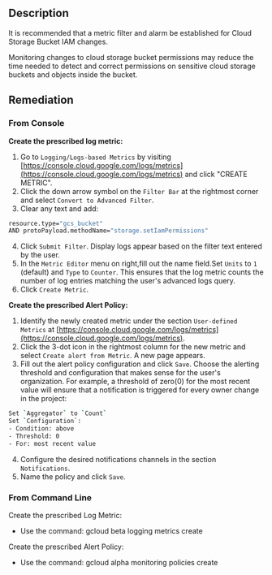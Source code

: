 ## Description

It is recommended that a metric filter and alarm be established for Cloud Storage Bucket IAM changes.

Monitoring changes to cloud storage bucket permissions may reduce the time needed to detect and correct permissions on sensitive cloud storage buckets and objects inside the bucket.

## Remediation

### From Console

**Create the prescribed log metric:**

1. Go to `Logging/Logs-based Metrics` by visiting [https://console.cloud.google.com/logs/metrics](https://console.cloud.google.com/logs/metrics) and click "CREATE METRIC".
2. Click the down arrow symbol on the `Filter Bar` at the rightmost corner and select `Convert to Advanced Filter`.
3. Clear any text and add:

```bash
resource.type="gcs_bucket"
AND protoPayload.methodName="storage.setIamPermissions"
```

4. Click `Submit Filter`. Display logs appear based on the filter text entered by the user.
5. In the `Metric Editor` menu on right,fill out the name field.Set `Units` to `1` (default) and `Type` to `Counter`. This ensures that the log metric counts the number of log entries matching the user's advanced logs query.
6. Click `Create Metric`.

**Create the prescribed Alert Policy:**

1. Identify the newly created metric under the section `User-defined Metrics` at [https://console.cloud.google.com/logs/metrics](https://console.cloud.google.com/logs/metrics).
2. Click the 3-dot icon in the rightmost column for the new metric and select `Create alert from Metric`. A new page appears.
3. Fill out the alert policy configuration and click `Save`. Choose the alerting threshold and configuration that makes sense for the user's organization. For example, a threshold of zero(0) for the most recent value will ensure that a notification is triggered for every owner change in the project:

```bash
Set `Aggregator` to `Count`
Set `Configuration`:
- Condition: above
- Threshold: 0
- For: most recent value
```

4. Configure the desired notifications channels in the section `Notifications`.
5. Name the policy and click `Save`.

### From Command Line

Create the prescribed Log Metric:
- Use the command: gcloud beta logging metrics create

Create the prescribed Alert Policy:
- Use the command: gcloud alpha monitoring policies create

